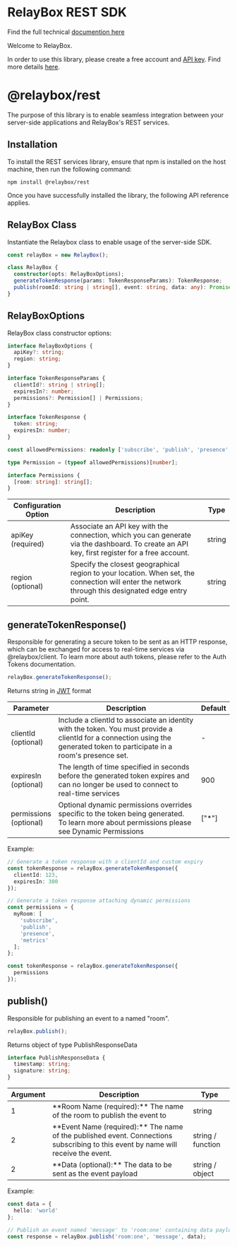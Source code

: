 # RelayBox REST SDK

Find the full technical [documention here](https://relaybox.net/docs)

Welcome to RelayBox.

In order to use this library, please create a free account and [API key](https://relaybox.net/docs/authentication/api-keys#how-to-generate-an-api-key). Find more details [here](https://relaybox.net/docs/getting-started#creating-your-first-application).

# @relaybox/rest

The purpose of this library is to enable seamless integration between your server-side applications and RelayBox's REST services.

## Installation

To install the REST services library, ensure that npm is installed on the host machine, then run the following command:

```
npm install @relaybox/rest
```

Once you have successfully installed the library, the following API reference applies.

## RelayBox Class

Instantiate the Relaybox class to enable usage of the server-side SDK.

```typescript
const relayBox = new RelayBox();

class RelayBox {
  constructor(opts: RelayBoxOptions);
  generateTokenResponse(params: TokenResponseParams): TokenResponse;
  publish(roomId: string | string[], event: string, data: any): Promise<PublishResponseData>;
}
```

## RelayBoxOptions

RelayBox class constructor options:

```typescript
interface RelayBoxOptions {
  apiKey?: string;
  region: string;
}

interface TokenResponseParams {
  clientId?: string | string[];
  expiresIn?: number;
  permissions?: Permission[] | Permissions;
}

interface TokenResponse {
  token: string;
  expiresIn: number;
}

const allowedPermissions: readonly ['subscribe', 'publish', 'presence', 'metrics', '*'];

type Permission = (typeof allowedPermissions)[number];

interface Permissions {
  [room: string]: string[];
}
```

<table>
  <thead>
    <tr>
      <th>Configuration Option</th>
      <th>Description</th>
      <th>Type</th>
    </tr>
  </thead>
  <tbody>
    <tr>
      <td>
        apiKey <br />
        (required)
      </td>
      <td>
        Associate an API key with the connection, which you can generate via the
        <Link href="/dashboard">dashboard</Link>. To create an API key, first
        <Link href="/auth/login?authStage=register">register for a free account</Link>.
      </td>
      <td>string</td>
    </tr>
    <tr>
      <td>
        region <br />
        (optional)
      </td>
      <td>
        Specify the closest geographical region to your location. When set, the connection will
        enter the network through this designated edge entry point.
      </td>
      <td>string</td>
    </tr>
  </tbody>
</table>

## generateTokenResponse()

Responsible for generating a secure token to be sent as an HTTP response, which can be exchanged for access to real-time services via <Link href="/docs/api-reference/relaybox-client">@relaybox/client</Link>. To learn more about auth tokens, please refer to the <Link href="/docs/authentication/auth-tokens">Auth Tokens</Link> documentation.

```typescript
relayBox.generateTokenResponse();
```

Returns string in <a href="https://jwt.io" target="blank">JWT</a> format

<table>
  <thead>
    <tr>
      <th>Parameter</th>
      <th>Description</th>
      <th>Default</th>
    </tr>
  </thead>
  <tbody>
    <tr>
      <td>
        clientId <br />
        (optional)
      </td>
      <td>
        Include a clientId to associate an identity with the token. You must provide a clientId for
        a connection using the generated token to participate in a room's presence set.
      </td>
      <td>-</td>
    </tr>
    <tr>
      <td>
        expiresIn <br />
        (optional)
      </td>
      <td>
        The length of time specified in seconds before the generated token expires and can no longer
        be used to connect to real-time services
      </td>
      <td>900</td>
    </tr>
    <tr>
      <td>
        permissions <br />
        (optional)
      </td>
      <td>
        Optional dynamic permissions overrides specific to the token being generated. To learn more
        about permissions please see
        <Link href="http://localhost:3000/docs/rooms/access-controls#dynamic-permissions">
          Dynamic Permissions
        </Link>
      </td>
      <td>["*"]</td>
    </tr>
  </tbody>
</table>

Example:

```typescript
// Generate a token response with a clientId and custom expiry
const tokenResponse = relayBox.generateTokenResponse({
  clientId: 123,
  expiresIn: 300
});

// Generate a token response attaching dynamic permissions
const permissions = {
  myRoom: [
    'subscribe',
    'publish',
    'presence',
    'metrics'
  ];
};

const tokenResponse = relayBox.generateTokenResponse({
  permissions
});
```

## publish()

Responsible for publishing an event to a named "room".

```typescript
relayBox.publish();
```

Returns object of type PublishResponseData

```typescript
interface PublishResponseData {
  timestamp: string;
  signature: string;
}
```

<table>
  <thead>
    <tr>
      <th>Argument</th>
      <th>Description</th>
      <th>Type</th>
    </tr>
  </thead>
  <tbody>
    <tr>
      <td>1</td>
      <td>**Room Name (required):** The name of the room to publish the event to</td>
      <td>string</td>
    </tr>
    <tr>
      <td>2</td>
      <td>
        **Event Name (required):** The name of the published event. Connections subscribing to this
        event by name will receive the event.
      </td>
      <td>string / function</td>
    </tr>
    <tr>
      <td>2</td>
      <td>**Data (optional):** The data to be sent as the event payload</td>
      <td>string / object</td>
    </tr>
  </tbody>
</table>

Example:

```typescript
const data = {
  hello: 'world'
};

// Publish an event named 'message' to 'room:one' containing data payload
const response = relayBox.publish('room:one', 'message', data);
```
